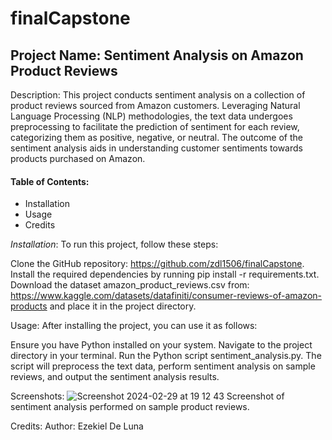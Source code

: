 # finalCapstone

## Project Name: Sentiment Analysis on Amazon Product Reviews
Description:
This project conducts sentiment analysis on a collection of product reviews sourced from Amazon customers. Leveraging Natural Language Processing (NLP) methodologies, the text data undergoes preprocessing to facilitate the prediction of sentiment for each review, categorizing them as positive, negative, or neutral. The outcome of the sentiment analysis aids in understanding customer sentiments towards products purchased on Amazon.

#### Table of Contents:
* Installation
* Usage
* Credits

*Installation*:
To run this project, follow these steps:

Clone the GitHub repository: https://github.com/zdl1506/finalCapstone.
Install the required dependencies by running pip install -r requirements.txt.
Download the dataset amazon_product_reviews.csv from: https://www.kaggle.com/datasets/datafiniti/consumer-reviews-of-amazon-products and place it in the project directory.

Usage:
After installing the project, you can use it as follows:

Ensure you have Python installed on your system.
Navigate to the project directory in your terminal.
Run the Python script sentiment_analysis.py.
The script will preprocess the text data, perform sentiment analysis on sample reviews, and output the sentiment analysis results.

Screenshots:
![Screenshot 2024-02-29 at 19 12 43](https://github.com/zdl1506/finalCapstone/assets/152559640/1374d7a1-3d4b-46bf-949e-3ad681a883d4)
Screenshot of sentiment analysis performed on sample product reviews.

Credits:
Author: Ezekiel De Luna
